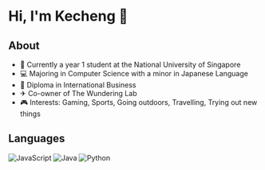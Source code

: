 # Hi, I'm Kecheng 👋

## About
- 📖 Currently a year 1 student at the National University of Singapore
- 💻 Majoring in Computer Science with a minor in Japanese Language
- 💼 Diploma in International Business
- ✈ Co-owner of The Wundering Lab
- 🎮 Interests: Gaming, Sports, Going outdoors, Travelling, Trying out new things

## Languages 
![JavaScript](https://img.shields.io/badge/javascript-%23323330.svg?style=for-the-badge&logo=javascript&logoColor=%23F7DF1E)
![Java](https://img.shields.io/badge/java-%23ED8B00.svg?style=for-the-badge&logo=java&logoColor=black)
![Python](https://img.shields.io/badge/python-3670A0?style=for-the-badge&logo=python&logoColor=ffdd54)
